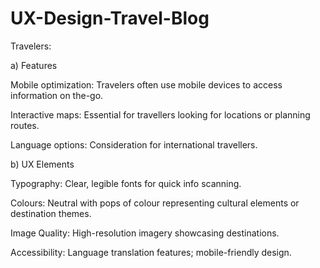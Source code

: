 # UX-Design-Travel-Blog

Travelers:

a) Features

Mobile optimization: Travelers often use mobile devices to access information on the-go.

Interactive maps: Essential for travellers looking for locations or planning routes.

Language options: Consideration for international travellers.

b) UX Elements

Typography: Clear, legible fonts for quick info scanning.

Colours: Neutral with pops of colour representing cultural elements or destination
themes.

Image Quality: High-resolution imagery showcasing destinations.

Accessibility: Language translation features; mobile-friendly design.
